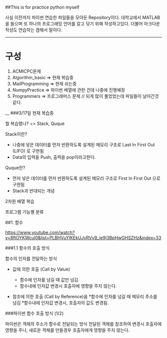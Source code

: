 ##This is for practice python myself


사실 이전까지 파이썬 연습한 파일들을 모아둔 Repository이다. 
대학교에서 MATLAB을 들으며 또 하나의 프로그래밍 언어를 갈고 닦기 위해 작성하고있다.
더불어 마크다운 작성도 연습하는 겸해서 말이다.

<hr/>

# 구성
1. ACMICPC문제
2. Algorithm_basic => 현재 복습중
3. MailProgramming => 현재 쉬는중 
4. NumpyPractice => 파이썬 배열에 관한 건데 나중에 진행예정
5. Programmers => 프로그래머스 문제 // 되게 많이 풀었었는데 파일들이 날아간것같다.

__
###3/17일 현재 복습중

뭘 복습했나? => Stack, Quque

Stack이란?

* 나중에 넣은 데이터를 먼저 반환하도록 설계된 메모리 구조로 Last In First Out (LIFO) 로 구현됨
* Data의 입력을 Push, 출력을 pop이라고한다.

Quque란?

* 먼저 넣은 데이터를 먼저 반환하도록 설계된 메모리 구조로 First In First Out 으로 구현됨
* Stack과 반대되는 개념

2차원 배열 복습

프로그램 기능별 분류

##1. 함수

https://www.youtube.com/watch?v=8ftOYKWcul0&list=PLBHVuYlKEkUJvRVv9_je9j3BpHwGHSZHz&index=33


###1.1 함수의 호출 방식

함수의 인자를 전달하는 방식
* 값에 의한 호출 (Call by Value)

    * 함수에 인자를 넘길 때 값만 넘김.
    * 함수내에 인자값 변경시 호출자에 영향을 주지 않는다.

* 참조에 의한 호출 (Call by Reference)음
    *함수에 인자를 넘길 때 메모리 주소를 넘김
    *함수내에 인자값 변경시, 호출자의 값도 변경됨.
    
###파이썬 함수 호출 방식 (1/2)

파이썬은 객체의 주소가 함수로 전달되는 방식
전달된 객체를 참조하여 변경시 호출자에 영향을 주나, 새로운 객체를 만들경우 호출자에게 영향을 주지 않는다.


```



```
